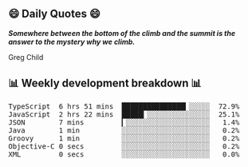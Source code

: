 ## 😄 Daily Quotes 😄

_**Somewhere between the bottom of the climb and the summit is the answer to the mystery why we climb.**_

Greg Child



## 📊 Weekly development breakdown 📊

<pre>TypeScript  6 hrs 51 mins  ███████████████▎░░░░░  72.9%
JavaScript  2 hrs 22 mins  █████▎░░░░░░░░░░░░░░░  25.1%
JSON        7 mins         ▎░░░░░░░░░░░░░░░░░░░░   1.4%
Java        1 min          ░░░░░░░░░░░░░░░░░░░░░   0.2%
Groovy      1 min          ░░░░░░░░░░░░░░░░░░░░░   0.2%
Objective-C 0 secs         ░░░░░░░░░░░░░░░░░░░░░   0.2%
XML         0 secs         ░░░░░░░░░░░░░░░░░░░░░   0.0%</pre>